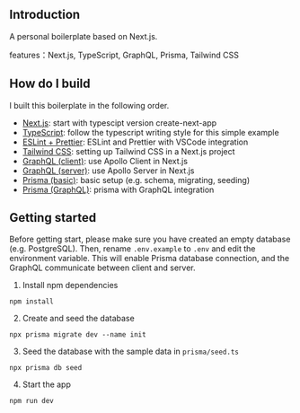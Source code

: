 ## Introduction

A personal boilerplate based on Next.js.

features：Next.js, TypeScript, GraphQL, Prisma, Tailwind CSS

## How do I build

I built this boilerplate in the following order.

- [Next.js](https://nextjs.org/docs/basic-features/typescript): start with typescipt version create-next-app
- [TypeScript](https://github.com/vercel/next.js/tree/canary/examples/with-typescript): follow the typescript writing style for this simple example
- [ESLint + Prettier](https://paulintrognon.fr/blog/typescript-prettier-eslint-next-js): ESLint and Prettier with VSCode integration
- [Tailwind CSS](https://tailwindcss.com/docs/guides/nextjs): setting up Tailwind CSS in a Next.js project
- [GraphQL (client)](https://www.apollographql.com/blog/apollo-client/next-js/next-js-getting-started/): use Apollo Client in Next.js
- [GraphQL (server)](https://github.com/vercel/next.js/blob/canary/examples/api-routes-graphql/pages/api/graphql.js): use Apollo Server in Next.js
- [Prisma (basic)](https://www.prisma.io/blog/fullstack-nextjs-graphql-prisma-oklidw1rhw#add-prisma-to-your-project): basic setup (e.g. schema, migrating, seeding)
- [Prisma (GraphQL)](https://www.prisma.io/blog/fullstack-nextjs-graphql-prisma-2-fwpc6ds155#initialize-prisma-client): prisma with GraphQL integration

## Getting started

Before getting start, please make sure you have created an empty database (e.g. PostgreSQL). Then, rename `.env.example` to `.env` and edit the environment variable. This will enable Prisma database connection, and the GraphQL communicate between client and server.

1. Install npm dependencies

```
npm install
```

2. Create and seed the database

```
npx prisma migrate dev --name init
```

3. Seed the database with the sample data in `prisma/seed.ts`

```
npx prisma db seed
```

4. Start the app

```
npm run dev
```
